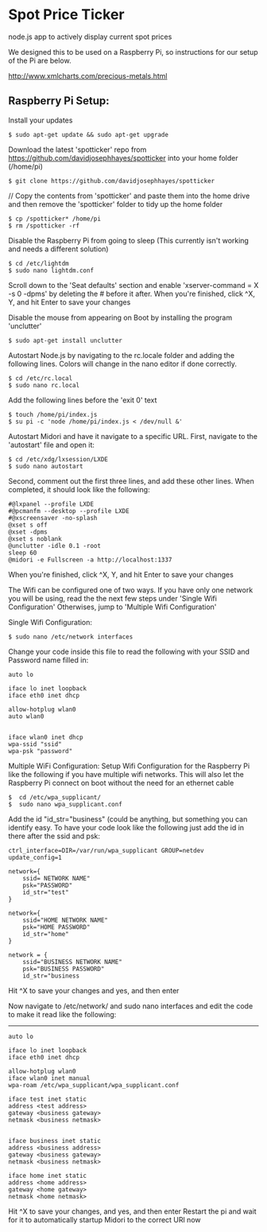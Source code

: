 Spot Price Ticker
==========

node.js app to actively display current spot prices

We designed this to be used on a Raspberry Pi, so instructions for our setup of the Pi are below. 

http://www.xmlcharts.com/precious-metals.html

Raspberry Pi Setup:
-

Install your updates

    $ sudo apt-get update && sudo apt-get upgrade
    
Download the latest 'spotticker' repo from https://github.com/davidjosephhayes/spotticker into your home folder (/home/pi)

    $ git clone https://github.com/davidjosephhayes/spotticker

// Copy the contents from 'spotticker' and paste them into the home drive and then remove the 'spotticker' folder to tidy up the home folder
    
    $ cp /spotticker* /home/pi
    $ rm /spotticker -rf

Disable the Raspberry Pi from going to sleep (This currently isn't working and needs a different solution)

    $ cd /etc/lightdm
    $ sudo nano lightdm.conf

Scroll down to the 'Seat defaults' section and enable 'xserver-command = X -s 0 -dpms' by deleting the # before it after. When you're finished, click ^X, Y, and hit Enter to save your changes

Disable the mouse from appearing on Boot by installing the program 'unclutter'

    $ sudo apt-get install unclutter

Autostart Node.js by navigating to the rc.locale folder and adding the following lines. Colors will change in the nano editor if done correctly.

    $ cd /etc/rc.local
    $ sudo nano rc.local

Add the following lines before the 'exit 0' text

    $ touch /home/pi/index.js
    $ su pi -c 'node /home/pi/index.js < /dev/null &'

Autostart Midori and have it navigate to a specific URL. First, navigate to the 'autostart' file and open it:

    $ cd /etc/xdg/lxsession/LXDE
    $ sudo nano autostart

Second, comment out the first three lines, and add these other lines. When completed, it should look like the following:

    #@lxpanel --profile LXDE
    #@pcmanfm --desktop --profile LXDE
    #@xscreensaver -no-splash
    @xset s off
    @xset -dpms
    @xset s noblank
    @unclutter -idle 0.1 -root
    sleep 60
    @midori -e Fullscreen -a http://localhost:1337

When you're finished, click ^X, Y, and hit Enter to save your changes

The Wifi can be configured one of two ways. If you have only one network you will be using, read the the next few steps under 'Single Wifi Configuration' Otherwises, jump to 'Multiple Wifi Configuration'
 
Single Wifi Configuration: 

    $ sudo nano /etc/network interfaces

Change your code inside this file to read the following with your SSID and Password name filled in:

    auto lo
     
    iface lo inet loopback
    iface eth0 inet dhcp
     
    allow-hotplug wlan0
    auto wlan0
     
     
    iface wlan0 inet dhcp
    wpa-ssid "ssid"
    wpa-psk "password"

Multiple WiFi Configuration:
Setup Wifi Configuration for the Raspberry Pi like the following if you have multiple wifi networks. This will also let the Raspberry Pi connect on boot without the need for an ethernet cable
 
    $  cd /etc/wpa_supplicant/
    $  sudo nano wpa_supplicant.conf

Add the id "id_str="business" (could be anything, but something you can identify easy. To have your code look like the following just add the id in there after the ssid and psk:

    ctrl_interface=DIR=/var/run/wpa_supplicant GROUP=netdev
    update_config=1

    network={
        ssid= NETWORK NAME"
        psk="PASSWORD"
        id_str="test"
    }

    network={
        ssid="HOME NETWORK NAME"
        psk="HOME PASSWORD"
        id_str="home"
    }

    network = {
        ssid="BUSINESS NETWORK NAME"
        psk="BUSINESS PASSWORD"
        id_str="business


Hit ^X to save your changes and yes, and then enter

Now navigate to /etc/network/ and sudo nano interfaces and edit the code to make it read like the following: 

---------------------------------------------------------------

    auto lo

    iface lo inet loopback
    iface eth0 inet dhcp

    allow-hotplug wlan0
    iface wlan0 inet manual
    wpa-roam /etc/wpa_supplicant/wpa_supplicant.conf

    iface test inet static
    address <test address>
    gateway <business gateway>
    netmask <business netmask>


    iface business inet static
    address <business address>
    gateway <business gateway>
    netmask <business netmask>

    iface home inet static
    address <home address>
    gateway <home gateway>
    netmask <home netmask>

Hit ^X to save your changes, and yes, and then enter
Restart the pi and wait for it to automatically startup 
Midori to the correct URl now
